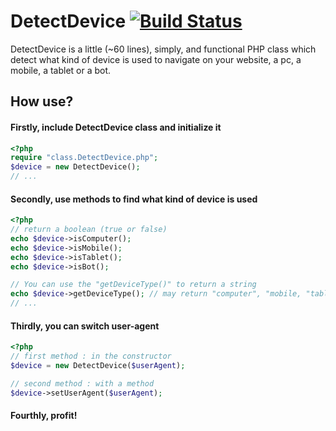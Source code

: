 DetectDevice [![Build Status](https://travis-ci.org/Kocal/DetectDevice.png?branch=master)](https://travis-ci.org/Kocal/DetectDevice)
============

DetectDevice is a little (~60 lines), simply, and functional PHP class which detect what kind of device is used to navigate on your website, a pc, a mobile, a tablet or a bot.


How use?
--------
#### Firstly, include DetectDevice class and initialize it
```php
<?php
require "class.DetectDevice.php";
$device = new DetectDevice();
// ...
```

#### Secondly, use methods to find what kind of device is used
```php
<?php
// return a boolean (true or false)
echo $device->isComputer();
echo $device->isMobile();
echo $device->isTablet();
echo $device->isBot();

// You can use the "getDeviceType()" to return a string
echo $device->getDeviceType(); // may return "computer", "mobile, "tablet", or "bot"
// ...
```

#### Thirdly, you can switch user-agent
```php
<?php
// first method : in the constructor
$device = new DetectDevice($userAgent);

// second method : with a method
$device->setUserAgent($userAgent);
```

#### Fourthly, profit!
